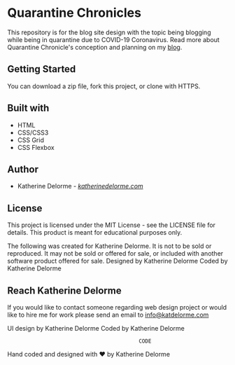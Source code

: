 # Quarantine Chronicles
This repository is for the blog site design with the topic being blogging while being in quarantine due to COVID-19 Coronavirus. Read more about Quarantine Chronicle's conception and planning on my [blog](http://blog.katherinedelorme.com/2020/css-grid-blog?utm_source=github&utm_medium=repo&utm_campaign=quarantine_chronicles_readme "blog").

## Getting Started
You can download a zip file, fork this project, or clone with HTTPS.

## Built with
* HTML
* CSS/CSS3
* CSS Grid
* CSS Flexbox

## Author
* Katherine Delorme - *[katherinedelorme.com](katherinedelorme.com "Portfolio Website")*

## License
This project is licensed under the MIT License - see the LICENSE file for details.
This product is meant for educational purposes only.

The following was created for Katherine Delorme. It is not to be sold or reproduced. It may not be sold or offered for sale, or included with another software product offered for sale.
Designed by Katherine Delorme
Coded by Katherine Delorme

## Reach Katherine Delorme
If you would like to contact someone regarding web design project or would like to hire me for work please send an email to info@katdelorme.com


UI design by Katherine Delorme
Coded by Katherine Delorme



                                              CODE

Hand coded and designed with &hearts; by Katherine Delorme

